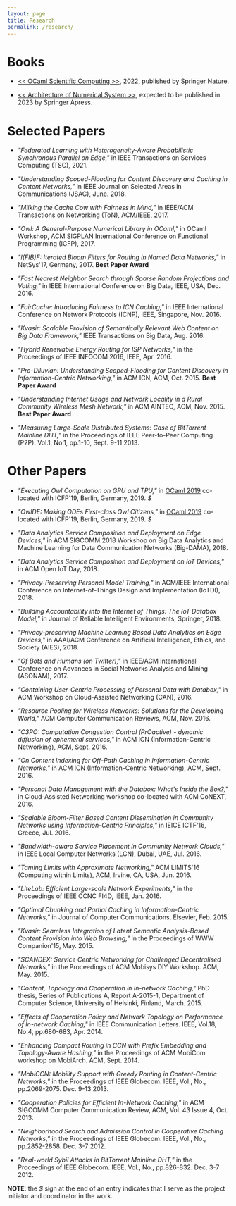 ```yaml
---
layout: page
title: Research
permalink: /research/
---
```


Books
================

- [<< OCaml Scientific Computing >>](https://link.springer.com/book/9783030976446), 2022, published by Springer Nature.

- [<< Architecture of Numerical System >>](https://ocaml.xyz), expected to be published in 2023 by Springer Apress.


Selected Papers
================

- _"Federated Learning with Heterogeneity-Aware Probabilistic Synchronous Parallel on Edge,"_ in IEEE Transactions on Services Computing (TSC), 2021.

- _"Understanding Scoped-Flooding for Content Discovery and Caching in Content Networks,"_ in IEEE Journal on Selected Areas in Communications (JSAC), June. 2018.

- _"Milking the Cache Cow with Fairness in Mind,"_ in IEEE/ACM Transactions on Networking (ToN), ACM/IEEE, 2017.

- _"Owl: A General-Purpose Numerical Library in OCaml,"_ in OCaml Workshop, ACM SIGPLAN International Conference on Functional Programming (ICFP), 2017.

- _"I(FIB)F: Iterated Bloom Filters for Routing in Named Data Networks,"_ in NetSys'17, Germany, 2017. **Best Paper Award**

- _"Fast Nearest Neighbor Search through Sparse Random Projections and Voting,"_ in IEEE International Conference on Big Data, IEEE, USA, Dec. 2016.

- _"FairCache: Introducing Fairness to ICN Caching,"_ in IEEE International Conference on Network Protocols (ICNP), IEEE, Singapore, Nov. 2016.

- _"Kvasir: Scalable Provision of Semantically Relevant Web Content on Big Data Framework,"_ IEEE Transactions on Big Data, Aug. 2016.

- _"Hybrid Renewable Energy Routing for ISP Networks,"_ in the Proceedings of IEEE INFOCOM 2016, IEEE, Apr. 2016.

- _"Pro-Diluvian: Understanding Scoped-Flooding for Content Discovery in Information-Centric Networking,"_ in ACM ICN, ACM, Oct. 2015. **Best Paper Award**

- _"Understanding Internet Usage and Network Locality in a Rural Community Wireless Mesh Network,"_ in ACM AINTEC, ACM, Nov. 2015. **Best Paper Award**

- _"Measuring Large-Scale Distributed Systems: Case of BitTorrent Mainline DHT,"_ in the Proceedings of IEEE Peer-to-Peer Computing (P2P). Vol.1, No.1, pp.1-10, Sept. 9-11 2013.



Other Papers
================

- _"Executing Owl Computation on GPU and TPU,"_ in [OCaml 2019](https://icfp19.sigplan.org/home/ocaml-2019) co-located with ICFP'19, Berlin, Germany, 2019. *$*

- _"OwlDE: Making ODEs First-class Owl Citizens,"_ in [OCaml 2019](https://icfp19.sigplan.org/home/ocaml-2019) co-located with ICFP'19, Berlin, Germany, 2019. *$*

- _"Data Analytics Service Composition and Deployment on Edge Devices,"_ in ACM SIGCOMM 2018 Workshop on Big Data Analytics and Machine Learning for Data Communication Networks (Big-DAMA), 2018.

- _"Data Analytics Service Composition and Deployment on IoT Devices,"_ in ACM Open IoT Day, 2018.

- _"Privacy-Preserving Personal Model Training,"_ in  ACM/IEEE International Conference on Internet-of-Things Design and Implementation (IoTDI), 2018.

- _"Building Accountability into the Internet of Things: The IoT Databox Model,"_ in Journal of Reliable Intelligent Environments, Springer, 2018.

- _"Privacy-preserving Machine Learning Based Data Analytics on Edge Devices,"_ in AAAI/ACM Conference on Artificial Intelligence, Ethics, and Society (AIES), 2018.

- _"Of Bots and Humans (on Twitter),"_ in IEEE/ACM International Conference on Advances in Social Networks Analysis and Mining (ASONAM), 2017.

- _"Containing User-Centric Processing of Personal Data with Databox,"_ in ACM Workshop on Cloud-Assisted Networking (CAN), 2016.

- _"Resource Pooling for Wireless Networks: Solutions for the Developing World,"_ ACM Computer Communication Reviews, ACM, Nov. 2016.

- _"C3PO: Computation Congestion Control (PrOactive) - dynamic diffusion of ephemeral services,"_ in ACM ICN (Information-Centric Networking), ACM, Sept. 2016.

- _"On Content Indexing for Off-Path Caching in Information-Centric Networks,"_ in ACM ICN (Information-Centric Networking), ACM, Sept. 2016.

- _"Personal Data Management with the Databox: What's Inside the Box?,"_ in Cloud-Assisted Networking workshop co-located with ACM CoNEXT, 2016.

- _"Scalable Bloom-Filter Based Content Dissemination in Community Networks using Information-Centric Principles,"_ in IEICE ICTF'16, Greece, Jul. 2016.

- _"Bandwidth-aware Service Placement in Community Network Clouds,"_ in IEEE Local Computer Networks (LCN), Dubai, UAE, Jul. 2016.

- _"Taming Limits with Approximate Networking,"_ ACM LIMITS'16 (Computing within Limits), ACM, Irvine, CA, USA, Jun. 2016.

- _"LiteLab: Efficient Large-scale Network Experiments,"_ in the Proceedings of IEEE CCNC FI4D, IEEE, Jan. 2016.

- _"Optimal Chunking and Partial Caching in Information-Centric Networks,"_ in Journal of Computer Communications, Elsevier, Feb. 2015.

- _"Kvasir: Seamless Integration of Latent Semantic Analysis-Based Content Provision into Web Browsing,"_ in the Proceedings of WWW Companion'15, May. 2015.

- _"SCANDEX: Service Centric Networking for Challenged Decentralised Networks,"_ in the Proceedings of ACM Mobisys DIY Workshop. ACM, May. 2015.

- _"Content, Topology and Cooperation in In-network Caching,"_ PhD thesis, Series of Publications A, Report A-2015-1, Department of Computer Science, University of Helsinki, Finland, March. 2015.

- _"Effects of Cooperation Policy and Network Topology on Performance of In-network Caching,"_ in IEEE Communication Letters. IEEE, Vol.18, No.4, pp.680-683, Apr. 2014.

- _"Enhancing Compact Routing in CCN with Prefix Embedding and Topology-Aware Hashing,"_ in the Proceedings of ACM MobiCom workshop on MobiArch. ACM, Sept. 2014.

- _"MobiCCN: Mobility Support with Greedy Routing in Content-Centric Networks,"_ in the Proceedings of IEEE Globecom. IEEE, Vol., No., pp.2069-2075. Dec. 9-13 2013.

- _"Cooperation Policies for Efficient In-Network Caching,"_ in ACM SIGCOMM Computer Communication Review, ACM, Vol. 43 Issue 4, Oct. 2013.

- _"Neighborhood Search and Admission Control in Cooperative Caching Networks,"_ in the Proceedings of IEEE Globecom. IEEE, Vol., No., pp.2852-2858. Dec. 3-7 2012.

- _"Real-world Sybil Attacks in BitTorrent Mainline DHT,"_ in the Proceedings of IEEE Globecom. IEEE, Vol., No., pp.826-832. Dec. 3-7 2012.



**NOTE**: the *$* sign at the end of an entry indicates that I serve as the project initiator and coordinator in the work.
